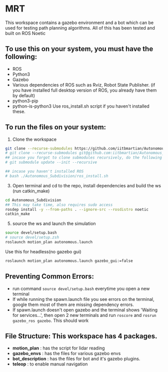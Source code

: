 # MRT

This workspace contains a gazebo environment and a bot which can be used for testing path planning algorithms. All of this has been tested and built on ROS Noetic

## To use this on your system, you must have the following:
- ROS
- Python3
- Gazebo
- Various dependencies of ROS such as Rviz, Robot State Publisher. (if you have installed full desktop version of ROS, you already have them by default)
- python3-pip
- python-is-python3
Use ros_install.sh script if you haven't installed these.

## To run the files on your system:
1. Clone the workspace 
```bash
git clone --recurse-submodules https://github.com/iitbmartian/Autonomous_Subdivision.git
# git clone --recurse-submodules git@github.com:iitbmartian/Autonomous_Subdivision.git
## incase you forgot to clone submodules recursively, do the following 
# git submodule update --init --recursive

## incase you haven't installed ROS
# bash ./Autonomous_Subdivision/ros_install.sh
```
3. Open terminal and cd to the repo, install dependencies and build the ws (run catkin_make)
```bash
cd Autonomous_Subdivision
## This may take time, also requires sudo access
rosdep install -y --from-paths . --ignore-src --rosdistro noetic
catkin_make
```
5. source the ws and launch the simulation
```bash
source devel/setup.bash
# source devel/setup.zsh
roslaunch motion_plan autonomous.launch
```
Use this for headless(no gazebo gui)
```bash
roslaunch motion_plan autonomous.launch gazebo_gui:=false
```


## Preventing Common Errors:
- run command `source devel/setup.bash` everytime you open a new terminal
- If while running the spawn.launch file you see errors on the terminal, google them most of them are missing dependency errors.
- If spawn.launch doesn't open gazebo and the terminal shows 'Waiting for services...', then open 2 new terminals and run `roscore` and `rosrun gazebo_ros gazebo`. This should work

## File Structure: This workspace has 4 packages.
- **motion_plan** : has the script for lidar reading
- **gazebo_envs** : has the files for various gazebo envs
- **bot_description** : has the files for bot and it's gazebo plugins.
- **teleop** : to enable manual navigation
